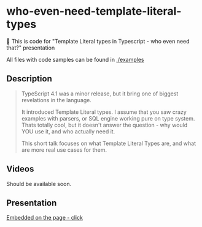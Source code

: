 # who-even-need-template-literal-types

👋 This is code for "Template Literal types in Typescript - who even need that?" presentation

All files with code samples can be found in [./examples](./examples)

## Description

> TypeScript 4.1 was a minor release, but it bring one of biggest revelations in the language.
>
> It introduced Template Literal types. I assume that you saw crazy examples with parsers, or SQL engine working pure on type system.
> Thats totally cool, but it doesn't answer the question - why would YOU use it, and who actually need it.
>
> This short talk focuses on what Template Literal Types are, and what are more real use cases for them.

## Videos

Should be available soon.

## Presentation

[Embedded on the page - click](./index.html)
